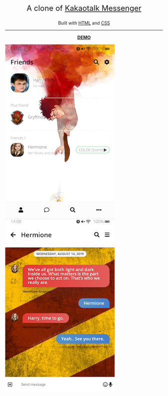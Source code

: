 <p align="center" style="font-size:24px">
A clone of <a href="https://www.kakaocorp.com/service/KakaoTalk?lang=en">Kakaotalk Messenger</a></p>

<p align="center">
Built with <a href="https://www.w3.org/html/">HTML</a> and <a href="https://www.w3.org/Style/CSS/Overview.en.html">CSS</a></p> 

----
<p align="center">
<a href="https://aleatorik.github.io/messenger-clone/index.html"><strong>DEMO</strong></a>
</p>

![screenshot of friend list](/images/5.png)
![screenshot of chat](/images/6.png)
